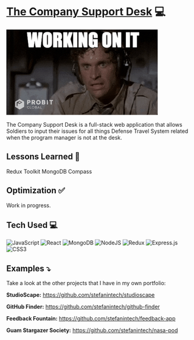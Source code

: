 # <a target="_blank" href="#">The Company Support Desk</a> 💻
<a href="#" target="_blank"><img src="https://github.com/stefanintech/studioscape/blob/main/src/assets/gif/working-on-it.gif"></a>

The Company Support Desk is a full-stack web application that allows Soldiers to input their issues for all things Defense Travel System related when the program manager is not at the desk.

## Lessons Learned 💭
Redux Toolkit
MongoDB Compass

## Optimization ✅
Work in progress.

## Tech Used 💻

![JavaScript](https://img.shields.io/badge/javascript-%23323330.svg?style=for-the-badge&logo=javascript&logoColor=%23F7DF1E)
![React](https://img.shields.io/badge/react-%2320232a.svg?style=for-the-badge&logo=react&logoColor=%2361DAFB)
![MongoDB](https://img.shields.io/badge/MongoDB-%234ea94b.svg?style=for-the-badge&logo=mongodb&logoColor=white)
![NodeJS](https://img.shields.io/badge/node.js-6DA55F?style=for-the-badge&logo=node.js&logoColor=white)
![Redux](https://img.shields.io/badge/redux-%23593d88.svg?style=for-the-badge&logo=redux&logoColor=white)
![Express.js](https://img.shields.io/badge/express.js-%23404d59.svg?style=for-the-badge&logo=express&logoColor=%2361DAFB)
![CSS3](https://img.shields.io/badge/css3-%231572B6.svg?style=for-the-badge&logo=css3&logoColor=white)

## Examples ⤵️
Take a look at the other projects that I have in my own portfolio:

**StudioScape:** https://github.com/stefanintech/studioscape

**GitHub Finder:** https://github.com/stefanintech/github-finder

**Feedback Fountain:** https://github.com/stefanintech/feedback-app

**Guam Stargazer Society:** https://github.com/stefanintech/nasa-pod
